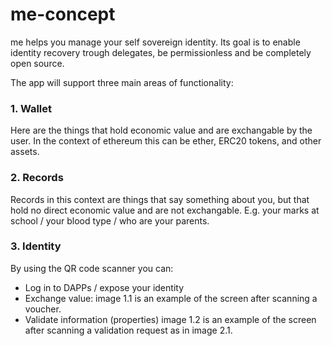 # me-concept

me helps you manage your self sovereign identity. Its goal is to enable identity recovery trough delegates, be permissionless and be completely open source. 

The app will support three main areas of functionality:

### 1. Wallet

Here are the things that hold economic value and are exchangable by the user. In the context of ethereum this can be ether, ERC20 tokens, and other assets.

### 2. Records

Records in this context are things that say something about you, but that hold no direct economic value and are not exchangable. E.g. your marks at school / your blood type / who are your parents.

### 3. Identity

By using the QR code scanner you can: 

* Log in to DAPPs / expose your identity
* Exchange value: image 1.1 is an example of the screen after scanning a voucher.
* Validate information (properties) image 1.2 is an example of the screen after scanning a validation request as in image 2.1.